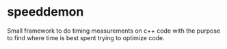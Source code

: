 # speeddemon
Small framework to do timing measurements on c++ code with the purpose to find where time is best spent trying to optimize code.
